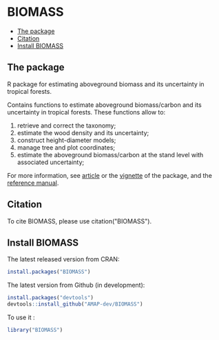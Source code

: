 BIOMASS
================

-   [The package](#the-package)
-   [Citation](#citation)
-   [Install BIOMASS](#install-biomass)

The package
-----------

R package for estimating aboveground biomass and its uncertainty in tropical forests.

Contains functions to estimate aboveground biomass/carbon and its uncertainty in tropical forests. These functions allow to:

1.  retrieve and correct the taxonomy;
2.  estimate the wood density and its uncertainty;
3.  construct height-diameter models;
4.  manage tree and plot coordinates;
5.  estimate the aboveground biomass/carbon at the stand level with associated uncertainty;

For more information, see [article](https://besjournals.onlinelibrary.wiley.com/doi/pdf/10.1111/2041-210X.12753) or the [vignette](https://cran.r-project.org/package=BIOMASS//vignettes/BIOMASS.html) of the package, and the [reference manual](https://CRAN.R-project.org/package=BIOMASS/BIOMASS.pdf).

Citation
--------

To cite BIOMASS, please use citation("BIOMASS").

Install BIOMASS
---------------

The latest released version from CRAN:

``` r
install.packages("BIOMASS")
```

The latest version from Github (in development):

``` r
install.packages("devtools")
devtools::install_github("AMAP-dev/BIOMASS")
```

To use it :

``` r
library("BIOMASS")
```
